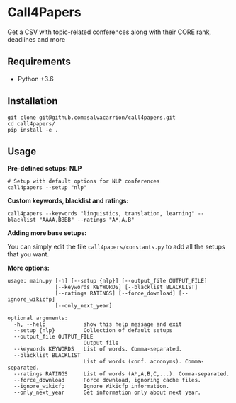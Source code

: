 # Call4Papers

Get a CSV with topic-related conferences along with their CORE rank, deadlines and more


## Requirements

- Python +3.6


## Installation

```
git clone git@github.com:salvacarrion/call4papers.git
cd call4papers/
pip install -e .
```


## Usage

**Pre-defined setups: NLP**

```
# Setup with default options for NLP conferences
call4papers --setup "nlp"
```

**Custom keywords, blacklist and ratings:**

```
call4papers --keywords "linguistics, translation, learning" --blacklist "AAAA,BBBB" --ratings "A*,A,B"
```

                                                                                              
**Adding more base setups:**                                                                  
                                                                                              
You can simply edit the file ``call4papers/constants.py`` to add all the setups that you want.


**More options:**

```
usage: main.py [-h] [--setup {nlp}] [--output_file OUTPUT_FILE]
               [--keywords KEYWORDS] [--blacklist BLACKLIST]
               [--ratings RATINGS] [--force_download] [--ignore_wikicfp]
               [--only_next_year]

optional arguments:
  -h, --help            show this help message and exit
  --setup {nlp}         Collection of default setups
  --output_file OUTPUT_FILE
                        Output file
  --keywords KEYWORDS   List of words. Comma-separated.
  --blacklist BLACKLIST
                        List of words (conf. acronyms). Comma-separated.
  --ratings RATINGS     List of words (A*,A,B,C,...). Comma-separated.
  --force_download      Force download, ignoring cache files.
  --ignore_wikicfp      Ignore Wikicfp information.
  --only_next_year      Get information only about next year.
```



